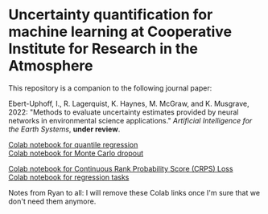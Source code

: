 # Uncertainty quantification for machine learning at Cooperative Institute for Research in the Atmosphere

This repository is a companion to the following journal paper:

Ebert-Uphoff, I., R. Lagerquist, K. Haynes, M. McGraw, and K. Musgrave, 2022: "Methods to evaluate uncertainty estimates provided by neural networks in environmental science applications." *Artificial Intelligence for the Earth Systems*, **under review**.

[Colab notebook for quantile regression](https://colab.research.google.com/drive/1qB9LfEOe8ZBaXdyw4pL-6Hs6ptIjXEGC)
<br />
[Colab notebook for Monte Carlo dropout](https://colab.research.google.com/drive/1h_lmmD98fv7pmIAXsdA433bWKQOEw42O)

[Colab notebook for Continuous Rank Probability Score (CRPS) Loss](https://colab.research.google.com/drive/1e-qLJEay7E8Szm2JoUV9o25Xi0vxaM8O?usp=sharing) <br />
[Colab notebook for regression tasks](https://colab.research.google.com/drive/1OQkNle8imtkODvXmQ4F1R7bT_RYs15O9?usp=sharing)

Notes from Ryan to all: I will remove these Colab links once I'm sure that we don't need them anymore.
